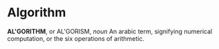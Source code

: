 # Algorithm

**AL'GORITHM**, or AL'GORISM, _noun_ An arabic term, signifying numerical computation, or the six operations of arithmetic.